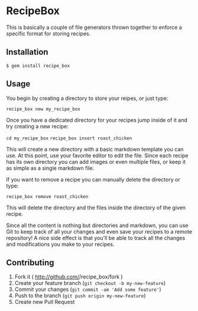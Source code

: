 # RecipeBox

This is basically a couple of file generators thrown together to enforce a specific format for storing recipes. 

## Installation

    $ gem install recipe_box

## Usage

You begin by creating a directory to store your reipes, or just type:

`recipe_box new my_recipe_box`

Once you have a dedicated directory for your recipes jump inside of it and try creating a new recipe:

`cd my_recipe_box`
`recipe_box insert roast_chicken`

This will create a new directory with a basic markdown template you can use. At this point, use your favorite editor to edit the file. Since each recipe has its own directory you can add images or even multiple files, or keep it as simple as a single markdown file.

If you want to remove a recipe you can manually delete the directory or type:

`recipe_box remove roast_chicken`

This will delete the directory and the files inside the directory of the given recipe.

Since all the content is nothing but directories and markdown, you can use Git to keep track of all your changes and even save your recipes to a remote repository! A nice side effect is that you'll be able to track all the changes and modifications you make to your recipes. 

## Contributing

1. Fork it ( http://github.com/<my-github-username>/recipe_box/fork )
2. Create your feature branch (`git checkout -b my-new-feature`)
3. Commit your changes (`git commit -am 'Add some feature'`)
4. Push to the branch (`git push origin my-new-feature`)
5. Create new Pull Request
